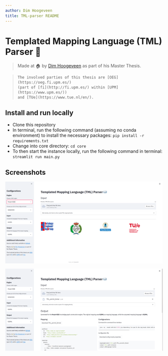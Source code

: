 ```yaml
---
author: Dim Hoogeveen
title: TML-parser README
---
```


# Templated Mapping Language (TML) Parser :open_book:

> Made at :house: by [Dim Hoogeveen](https://www.linkedin.com/in/dimhoogeveen/?locale=en_US)  as part of his Master Thesis. 

>     The involved parties of this thesis are [OEG](https://oeg.fi.upm.es/) 
>     (part of [fi](http://fi.upm.es/) within [UPM](https://www.upm.es/))
>     and [TUe](https://www.tue.nl/en/).

## Install and run locally

- Clone this repository
- In terminal, run the following command (assuming no conda environment) to install the necessary packages: `pip install -r requirements.txt`
- Change into core directory: `cd core` 
- To then start the instance locally, run the following command in terminal: `streamlit run main.py`

## Screenshots

![ScreenshotMorph](./screenshots/InputMorph.png)

![ScreenshotMorph2](./screenshots/OutputMorph.png)